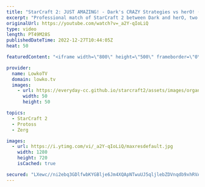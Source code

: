 ```yaml
---
title: "StarCraft 2: JUST AMAZING! - Dark's CRAZY Strategies vs herO! (Best-of-5)"
excerpt: "Professional match of StarCraft 2 between Dark and herO, two of the best players in SC2. In these games Dark decides to throw all that he knows at herO, as he goes for strategies that sometimes just don't make a lot of sense.  Support my work on Patreon: https://www.patreon.com/lowkotv Become a YouTube"
originalUrl: https://youtube.com/watch?v=_a2Y-qIoLiQ
type: video
length: PT49M28S
publishedDateTime: 2022-12-27T10:44:05Z
heat: 50

featuredContent: "<iframe width=\"800\" height=\"500\" frameborder=\"0\" src=\"https://www.youtube.com/embed/_a2Y-qIoLiQ\" allow=\"accelerometer; autoplay; encrypted-media; gyroscope; picture-in-picture\" allowfullscreen></iframe>"

provider:
  name: LowkoTV
  domain: lowko.tv
  images:
    - url: https://everyday-cc.github.io/starcraft2/assets/images/organizations/lowko.tv-50x50.jpg
      width: 50
      height: 50

topics:
  - StarCraft 2
  - Protoss
  - Zerg

images:
  - url: https://i.ytimg.com/vi/_a2Y-qIoLiQ/maxresdefault.jpg
    width: 1280
    height: 720
    isCached: true

secured: "LXewc//ni2ebq3GDlfwbKYGBlje6Jm4XQApNTwuUJ5qljlebZDVnqdb9xhRVAtRkEx44thHSkbrl6raUKreDhzBwjAjr4DBdldQEpeerDXZnjQJIfgBt7THsve2gfZDmgay0R3VnZE4R2xHZHtnx4amWfIOeczKHs8y2zrNbyz59mRvhS4xf/QGPRwrRUzKeQmApLx7xD+AzvoOGoA9reY4F60tQkLxrFF4gT1lgJdhNFQrVdZa9UbrPFxP65fDC1Dq4eSBPDtwoMab24Qra3jtxSu3yw2jjbEaIHK6BNzJDoOAjKEuITm81MkC1Pmz2KHskBqizqeAEyWP9rACAEsmaXPJUcdXuhf+gxjg3mGp2XPfu28NTOqFXi2xXsZnc3mpfQ8DOvDOzekHs9C+3JGZrDucn5ta4i0r/bbSzA5Y=;g2mmG2a5Gvevd1/CsScaKw=="
---
```


